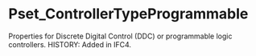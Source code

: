 # Pset_ControllerTypeProgrammable

Properties for Discrete Digital Control (DDC) or programmable logic controllers.  HISTORY: Added in IFC4.
